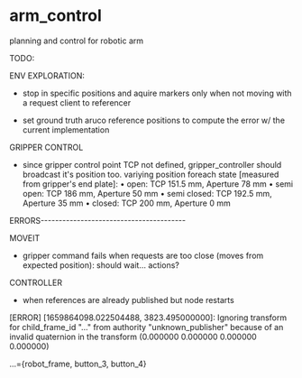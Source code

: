 # arm_control
planning and control for robotic arm


TODO:

ENV EXPLORATION:
- stop in specific positions and aquire markers only when not moving
    with a request client to referencer

- set ground truth aruco reference positions to compute the error w/ the current implementation

GRIPPER CONTROL
- since gripper control point TCP not defined, gripper_controller should broadcast
     it's position too.
    variying position foreach state [measured from gripper's end plate]:
        • open: TCP 151.5 mm, Aperture 78 mm 
        • semi open: TCP 186 mm, Aperture 50 mm
        • semi closed: TCP 192.5 mm, Aperture 35 mm
        • closed: TCP 200 mm, Aperture 0 mm

ERRORS----------------------------------------

MOVEIT
- gripper command fails when requests are too close (moves from expected position): should wait... actions?


CONTROLLER
- when references are already published but node restarts

[ERROR] [1659864098.022504488, 3823.495000000]: Ignoring transform for child_frame_id "..." from authority "unknown_publisher" because of an invalid quaternion in the transform (0.000000 0.000000 0.000000 0.000000)

...={robot_frame, button_3, button_4}
